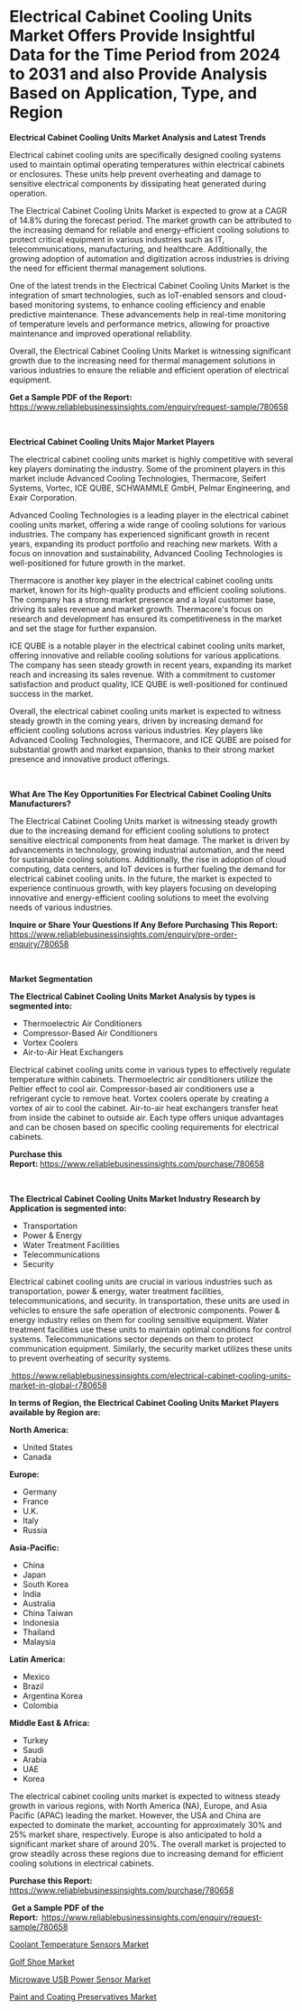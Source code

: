 <p><h1>Electrical Cabinet Cooling Units Market Offers Provide Insightful Data for the Time Period from 2024 to 2031 and also Provide Analysis Based on Application, Type, and Region</h1></p><p><strong>Electrical Cabinet Cooling Units Market Analysis and Latest Trends</strong></p>
<p><p>Electrical cabinet cooling units are specifically designed cooling systems used to maintain optimal operating temperatures within electrical cabinets or enclosures. These units help prevent overheating and damage to sensitive electrical components by dissipating heat generated during operation.</p><p>The Electrical Cabinet Cooling Units Market is expected to grow at a CAGR of 14.8% during the forecast period. The market growth can be attributed to the increasing demand for reliable and energy-efficient cooling solutions to protect critical equipment in various industries such as IT, telecommunications, manufacturing, and healthcare. Additionally, the growing adoption of automation and digitization across industries is driving the need for efficient thermal management solutions.</p><p>One of the latest trends in the Electrical Cabinet Cooling Units Market is the integration of smart technologies, such as IoT-enabled sensors and cloud-based monitoring systems, to enhance cooling efficiency and enable predictive maintenance. These advancements help in real-time monitoring of temperature levels and performance metrics, allowing for proactive maintenance and improved operational reliability.</p><p>Overall, the Electrical Cabinet Cooling Units Market is witnessing significant growth due to the increasing need for thermal management solutions in various industries to ensure the reliable and efficient operation of electrical equipment.</p></p>
<p><strong>Get a Sample PDF of the Report:&nbsp;</strong> <a href="https://www.reliablebusinessinsights.com/enquiry/request-sample/780658">https://www.reliablebusinessinsights.com/enquiry/request-sample/780658</a></p>
<p>&nbsp;</p>
<p><strong>Electrical Cabinet Cooling Units Major Market Players</strong></p>
<p><p>The electrical cabinet cooling units market is highly competitive with several key players dominating the industry. Some of the prominent players in this market include Advanced Cooling Technologies, Thermacore, Seifert Systems, Vortec, ICE QUBE, SCHWAMMLE GmbH, Pelmar Engineering, and Exair Corporation.</p><p>Advanced Cooling Technologies is a leading player in the electrical cabinet cooling units market, offering a wide range of cooling solutions for various industries. The company has experienced significant growth in recent years, expanding its product portfolio and reaching new markets. With a focus on innovation and sustainability, Advanced Cooling Technologies is well-positioned for future growth in the market.</p><p>Thermacore is another key player in the electrical cabinet cooling units market, known for its high-quality products and efficient cooling solutions. The company has a strong market presence and a loyal customer base, driving its sales revenue and market growth. Thermacore's focus on research and development has ensured its competitiveness in the market and set the stage for further expansion.</p><p>ICE QUBE is a notable player in the electrical cabinet cooling units market, offering innovative and reliable cooling solutions for various applications. The company has seen steady growth in recent years, expanding its market reach and increasing its sales revenue. With a commitment to customer satisfaction and product quality, ICE QUBE is well-positioned for continued success in the market.</p><p>Overall, the electrical cabinet cooling units market is expected to witness steady growth in the coming years, driven by increasing demand for efficient cooling solutions across various industries. Key players like Advanced Cooling Technologies, Thermacore, and ICE QUBE are poised for substantial growth and market expansion, thanks to their strong market presence and innovative product offerings.</p></p>
<p>&nbsp;</p>
<p><strong>What Are The Key Opportunities For Electrical Cabinet Cooling Units Manufacturers?</strong></p>
<p><p>The Electrical Cabinet Cooling Units market is witnessing steady growth due to the increasing demand for efficient cooling solutions to protect sensitive electrical components from heat damage. The market is driven by advancements in technology, growing industrial automation, and the need for sustainable cooling solutions. Additionally, the rise in adoption of cloud computing, data centers, and IoT devices is further fueling the demand for electrical cabinet cooling units. In the future, the market is expected to experience continuous growth, with key players focusing on developing innovative and energy-efficient cooling solutions to meet the evolving needs of various industries.</p></p>
<p><strong>Inquire or Share Your Questions If Any Before Purchasing This Report:</strong> <a href="https://www.reliablebusinessinsights.com/enquiry/pre-order-enquiry/780658">https://www.reliablebusinessinsights.com/enquiry/pre-order-enquiry/780658</a></p>
<p>&nbsp;</p>
<p><strong>Market Segmentation</strong></p>
<p><strong>The Electrical Cabinet Cooling Units Market Analysis by types is segmented into:</strong></p>
<p><ul><li>Thermoelectric Air Conditioners</li><li>Compressor-Based Air Conditioners</li><li>Vortex Coolers</li><li>Air-to-Air Heat Exchangers</li></ul></p>
<p><p>Electrical cabinet cooling units come in various types to effectively regulate temperature within cabinets. Thermoelectric air conditioners utilize the Peltier effect to cool air. Compressor-based air conditioners use a refrigerant cycle to remove heat. Vortex coolers operate by creating a vortex of air to cool the cabinet. Air-to-air heat exchangers transfer heat from inside the cabinet to outside air. Each type offers unique advantages and can be chosen based on specific cooling requirements for electrical cabinets.</p></p>
<p><strong>Purchase this Report:&nbsp;</strong><a href="https://www.reliablebusinessinsights.com/purchase/780658">https://www.reliablebusinessinsights.com/purchase/780658</a></p>
<p>&nbsp;</p>
<p><strong>The Electrical Cabinet Cooling Units Market Industry Research by Application is segmented into:</strong></p>
<p><ul><li>Transportation</li><li>Power & Energy</li><li>Water Treatment Facilities</li><li>Telecommunications</li><li>Security</li></ul></p>
<p><p>Electrical cabinet cooling units are crucial in various industries such as transportation, power & energy, water treatment facilities, telecommunications, and security. In transportation, these units are used in vehicles to ensure the safe operation of electronic components. Power & energy industry relies on them for cooling sensitive equipment. Water treatment facilities use these units to maintain optimal conditions for control systems. Telecommunications sector depends on them to protect communication equipment. Similarly, the security market utilizes these units to prevent overheating of security systems.</p></p>
<p><a href="https://www.reliablebusinessinsights.com/electrical-cabinet-cooling-units-market-in-global-r780658">&nbsp;https://www.reliablebusinessinsights.com/electrical-cabinet-cooling-units-market-in-global-r780658</a></p>
<p><strong>In terms of Region, the Electrical Cabinet Cooling Units Market Players available by Region are:</strong></p>
<p>
    <p> <strong> North America: </strong>
        <ul>
            <li>United States</li>
            <li>Canada</li>
        </ul>
        </p> 
    <p> <strong> Europe: </strong>
        <ul>
            <li>Germany</li>
            <li>France</li>
            <li>U.K.</li>
            <li>Italy</li>
            <li>Russia</li>
        </ul>
        </p> 
    <p> <strong> Asia-Pacific: </strong>
        <ul>
            <li>China</li>
            <li>Japan</li>
            <li>South Korea</li>
            <li>India</li>
            <li>Australia</li>
            <li>China Taiwan</li>
            <li>Indonesia</li>
            <li>Thailand</li>
            <li>Malaysia</li>
        </ul>
        </p> 
    <p> <strong> Latin America: </strong>
        <ul>
            <li>Mexico</li>
            <li>Brazil</li>
            <li>Argentina Korea</li>
            <li>Colombia</li>
        </ul>
        </p> 
    <p> <strong> Middle East & Africa: </strong>
        <ul>
            <li>Turkey</li>
            <li>Saudi</li>
            <li>Arabia</li>
            <li>UAE</li>
            <li>Korea</li>
        </ul>
    </p>
    </p>
<p><p>The electrical cabinet cooling units market is expected to witness steady growth in various regions, with North America (NA), Europe, and Asia Pacific (APAC) leading the market. However, the USA and China are expected to dominate the market, accounting for approximately 30% and 25% market share, respectively. Europe is also anticipated to hold a significant market share of around 20%. The overall market is projected to grow steadily across these regions due to increasing demand for efficient cooling solutions in electrical cabinets.</p></p>
<p><strong>Purchase this Report: </strong><a href="https://www.reliablebusinessinsights.com/purchase/780658">https://www.reliablebusinessinsights.com/purchase/780658</a></p>
<p>&nbsp;<strong>Get a Sample PDF of the Report:&nbsp;&nbsp;</strong><a href="https://www.reliablebusinessinsights.com/enquiry/request-sample/780658">https://www.reliablebusinessinsights.com/enquiry/request-sample/780658</a></p>
<p><strong></strong></p>
<p><p><a href="https://medium.com/@tedbrakus/coolant-temperature-sensors-market-a-global-and-regional-analysis-focus-on-region-country-level-76301b2287c8">Coolant Temperature Sensors Market</a></p><p><a href="https://medium.com/@jewelmohr25/golf-shoe-market-investigation-industry-evolution-and-forecast-till-2031-291f369b49ea">Golf Shoe Market</a></p><p><a href="https://github.com/arionmp/Market-Research-Report-List-4/blob/main/microwave-usb-power-sensor-market.md">Microwave USB Power Sensor Market</a></p><p><a href="https://github.com/markusgodoy/Market-Research-Report-List-4/blob/main/paint-and-coating-preservatives-market.md">Paint and Coating Preservatives Market</a></p></p>